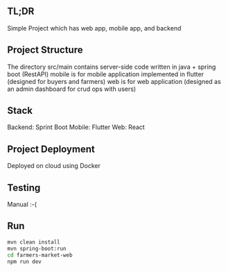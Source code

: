 ## TL;DR
Simple Project which has web app, mobile app, and backend

## Project Structure
The directory src/main contains server-side code written in java + spring boot (RestAPI)
mobile is for mobile application implemented in flutter (designed for buyers and farmers)
web is for web application (designed as an admin dashboard for crud ops with users)

## Stack
Backend: Sprint Boot
Mobile: Flutter
Web: React

## Project Deployment
Deployed on cloud using Docker

## Testing
Manual :-(

## Run
```bash
mvn clean install
mvn spring-boot:run
cd farmers-market-web
npm run dev
```